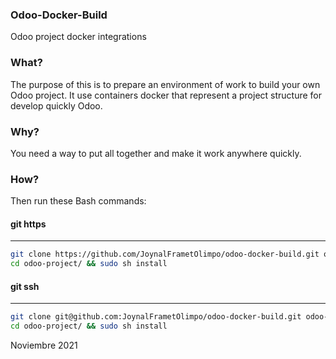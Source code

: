 ### Odoo-Docker-Build
Odoo project docker integrations


### What?

The purpose of this is to prepare an environment of work to build your own Odoo project. It use containers docker that represent a project structure for develop quickly Odoo.

### Why?

You need a way to put all together and make it work anywhere quickly.

### How?

Then run these Bash commands:

#### git https
---------

```bash
git clone https://github.com/JoynalFrametOlimpo/odoo-docker-build.git odoo-project
cd odoo-project/ && sudo sh install
```

#### git ssh
--------

```bash
git clone git@github.com:JoynalFrametOlimpo/odoo-docker-build.git odoo-project
cd odoo-project/ && sudo sh install
```

Noviembre 2021

